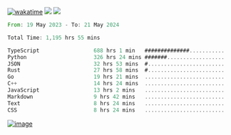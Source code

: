 [![wakatime](https://wakatime.com/badge/user/00eead22-fb14-4dd0-ab8a-3625cafbd50d.svg)](https://wakatime.com/@00eead22-fb14-4dd0-ab8a-3625cafbd50d)
![](https://komarev.com/ghpvc/?username=flatypus)
![](https://pixel.flatypus.me/flatypus?type=tracker)
<!--START_SECTION:waka-->

```rust
From: 19 May 2023 - To: 21 May 2024

Total Time: 1,195 hrs 55 mins

TypeScript                 688 hrs 1 min   ##############...........   57.30 %
Python                     326 hrs 24 mins #######..................   27.18 %
JSON                       32 hrs 53 mins  #........................   02.74 %
Rust                       27 hrs 58 mins  #........................   02.33 %
Go                         19 hrs 21 mins  .........................   01.61 %
C++                        14 hrs 24 mins  .........................   01.20 %
JavaScript                 13 hrs 2 mins   .........................   01.09 %
Markdown                   9 hrs 42 mins   .........................   00.81 %
Text                       8 hrs 24 mins   .........................   00.70 %
CSS                        8 hrs 24 mins   .........................   00.70 %
```

<!--END_SECTION:waka-->
[<img alt="image" src="https://github.com/flatypus/flatypus/assets/68029599/0a302dc1-501c-43a0-ae8d-37ec4817f3bd">](https://flatypus.me)

